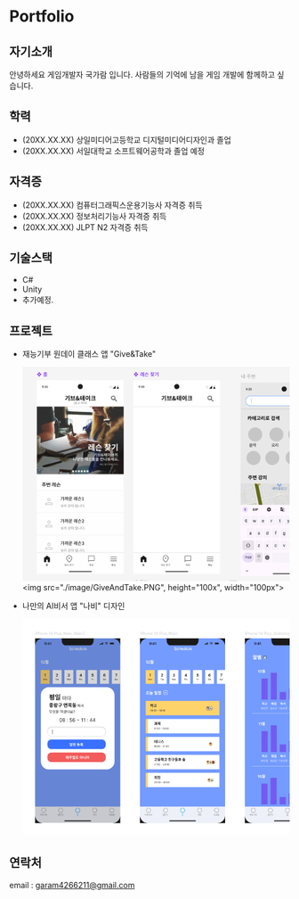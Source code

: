 # Portfolio
## 자기소개
안녕하세요 게임개발자 국가람 입니다. 사람들의 기억에 남을 게임 개발에 함께하고 싶습니다.

## 학력
* (20XX.XX.XX) 상일미디어고등학교 디지털미디어디자인과 졸업
* (20XX.XX.XX) 서일대학교 소프트웨어공학과 졸업 예정

## 자격증
* (20XX.XX.XX) 컴퓨터그래픽스운용기능사 자격증 취득
* (20XX.XX.XX) 정보처리기능사 자격증 취득
* (20XX.XX.XX) JLPT N2 자격증 취득

## 기술스택
* C#
* Unity
* 추가예정.   

## 프로젝트
* 재능기부 원데이 클래스 앱 "Give&Take"

    ![giveandtake](./image/GiveAndTake.PNG)
  <img src="./image/GiveAndTake.PNG", height="100x", width="100px">

* 나만의 AI비서 앱 "나비" 디자인

   ![navi](./image/NAVI.PNG)
   
## 연락처
email : garam4266211@gmail.com
